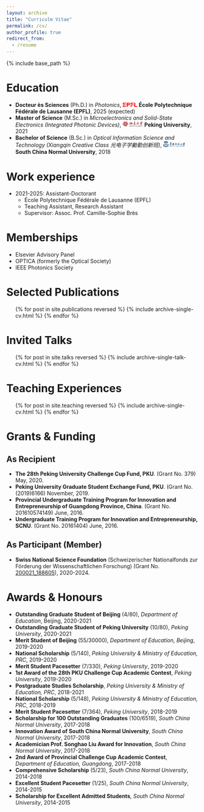 ```yaml
---
layout: archive
title: "Curriculm Vitae"
permalink: /cv/
author_profile: true
redirect_from:
  - /resume
---
```

{% include base_path %}

Education
=========

* **Docteur ès Sciences** (Ph.D.) in *Photonics*, <img src="/images/EPFL.png" style="height: 0.8em; "> **École Polytechnique Fédérale de Lausanne (EPFL)**, 2025 (expected)
* **Master of Science** (M.Sc.) in *Microelectronics and Solid-State Electronics (Integrated Photonic Devices)*, <img src="/images/PKU.png" style="height: 1.1em; "> **Peking University**, 2021
* **Bachelor of Science** (B.Sc.) in *Optical Information Science and Technology (Xiangqin Creative Class 光电子学勷勤创新班)*, <img src="/images/SCNU.png" style="height: 1.1em; "> **South China Normal University**, 2018

Work experience
===============

* 2021-2025: Assistant-Doctorant
  * École Polytechnique Fédérale de Lausanne (EPFL)
  * Teaching Assistant, Research Assistant
  * Supervisor: Assoc. Prof. Camille-Sophie Brès

<!-- * Fall 2015: Research Assistant
  * Github University
  * Duties included: Merging pull requests
  * Supervisor: Professor Hub -->

Memberships
===========

* Elsevier Advisory Panel
* OPTICA (formerly the Optical Society)
* IEEE Photonics Society

Selected Publications
=====================

<ul>{% for post in site.publications reversed %}
    {% include archive-single-cv.html %}
  {% endfor %}</ul>

Invited Talks
=============

<ul>{% for post in site.talks reversed %}
    {% include archive-single-talk-cv.html  %}
  {% endfor %}</ul>

Teaching Experiences
====================

<ul>{% for post in site.teaching reversed %}
    {% include archive-single-cv.html %}
  {% endfor %}</ul>

Grants & Funding
================

As Recipient
---------------

* **The 28th Peking University Challenge Cup Fund, PKU**. (Grant No. 379) May, 2020.
* **Peking University Graduate Student Exchange Fund, PKU**. (Grant No. (2019)6166) November, 2019.
*	**Provincial Undergraduate Training Program for Innovation and Entrepreneurship of Guangdong Province, China**. (Grant No. 201610574149) June, 2016.
*	**Undergraduate Training Program for Innovation and Entrepreneurship, SCNU**. (Grant No. 20161404) June, 2016.

As Participant (Member)
---------------

* **Swiss National Science Foundation** (Schweizerischer Nationalfonds zur Förderung der Wissenschaftlichen Forschung) (Grant No. [200021_188605](https://data.snf.ch/grants/grant/188605)), 2020-2024.

Awards & Honours
================

* **Outstanding Graduate Student of Beijing** (4/80), *Department of Education*, Beijing, 2020-2021
* **Outstanding Graduate Student of Peking University** (10/80), *Peking University*, 2020-2021
* **Merit Student of Beijing** (55/30000), *Department of Education, Beijing*, 2019-2020
* **National Scholarship** (5/140), *Peking University & Ministry of Education, PRC*, 2019-2020
* **Merit Student Pacesetter** (7/330), *Peking University*, 2019-2020
* **1st Award of the 28th PKU Challenge Cup Academic Contest**, *Peking University*, 2019-2020
* **Postgraduate Studies Scholarship**, *Peking University & Ministry of Education, PRC*, 2018-2021
* **National Scholarship** (5/148), *Peking University & Ministry of Education, PRC*, 2018-2019
* **Merit Student Pacesetter** (7/364), *Peking University*, 2018-2019
* **Scholarship for 100 Outstanding Graduates** (100/6519), *South China Normal University*, 2017-2018
* **Innovation Award of South China Normal University**, *South China Normal University*, 2017-2018
* **Academician Prof. Songhao Liu Award for Innovation**, *South China Normal University*, 2017-2018
* **2nd Award of Provincial Challenge Cup Academic Contest**, *Department of Education, Guangdong*, 2017-2018
* **Comprehensive Scholarship** (5/23), *South China Normal University*, 2014-2018
* **Excellent Student Pacesetter** (1/25), *South China Normal University*, 2014-2015
* **Scholarship for Excellent Admitted Students**, *South China Normal University*, 2014-2015
